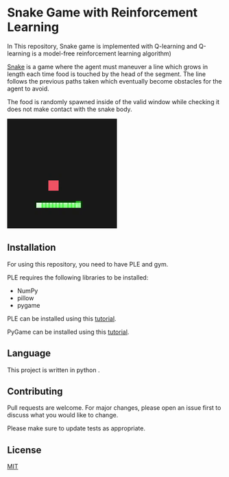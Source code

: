 # Snake Game with Reinforcement Learning

In This repository, Snake game is implemented with Q-learning and Q-learning is a model-free reinforcement learning algorithm)

[Snake](https://pygame-learning-environment.readthedocs.io/en/latest/user/games/snake.html) is a game where the agent must maneuver a line which grows in length each time food is touched by the head of the segment. The line follows the previous paths taken which eventually become obstacles for the agent to avoid.

The food is randomly spawned inside of the valid window while checking it does not make contact with the snake body.

<img src="snake.gif">

## Installation

For using this repository, you need to have PLE and gym.

PLE requires the following libraries to be installed:

* NumPy
 * pillow
 * pygame

PLE can be installed using this [tutorial](https://pygame-learning-environment.readthedocs.io/en/latest/user/home.html#quickstart).

PyGame can be installed using this [tutorial](http://www.pygame.org/wiki/CompileUbuntu). 

## Language 
This project is written in python .

## Contributing
Pull requests are welcome. For major changes, please open an issue first to discuss what you would like to change.

Please make sure to update tests as appropriate.

## License
[MIT](https://choosealicense.com/licenses/mit/)
